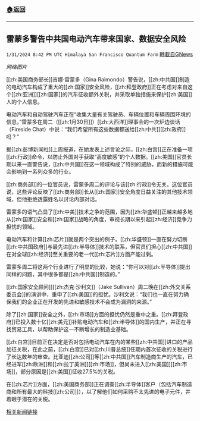 ###  [:house:返回](README.md)
---


## 雷蒙多警告中共国电动汽车带来国家、数据安全风险
`1/31/2024 8:42 PM UTC Himalaya San Francisco Quantum Farm` [轉載自GNews](https://gnews.org/articles/2270910)

*网络图片*

[[zh:美国商务部长]]吉娜·雷蒙多（Gina Raimondo）警告说，[[zh:中共国]]制造的电动汽车构成了重大的[[zh:国家]]安全风险，[[zh:拜登政府]]正在考虑对来自这个[[zh:亚洲]][[zh:国家]]的汽车征收额外关税，并采取单独措施来保护[[zh:美国]]人的个人信息。

电动汽车和自动驾驶汽车正在“收集大量有关驾驶员、车辆位置和车辆周围环境的信息，”雷蒙多在周二（[[zh:1月30日]]）[[zh:大西洋]]理事会的一次炉边谈话（Fireside Chat）中说：“我们希望所有这些数据都送给[[zh:中共]][[zh:政府]]吗？”

据[[zh:彭博新闻社]]上周报道，在她发表上述言论之际，[[zh:白宫]]正在准备一项[[zh:行政]]命令，以防止外国对手获取“高度敏感”的个人数据。[[zh:美国]]官员长期以来一直警告说，[[zh:中共国]]在这一领域构成了特别的威胁，而新的措施可能会影响到一系列众多的行业。

[[zh:商务部]]的一位官员说，雷蒙多周二的评论与该[[zh:行政]]令无关。这位官员说，这些评论反映了[[zh:商务部]]长从[[zh:国家]]安全角度日益关注的其他技术领域，但他拒绝透露姓名以讨论内部对话。

雷蒙多的语气凸显了[[zh:中美]]技术之争的范围，因为[[zh:华盛顿]]正越来越多地从[[zh:国家]]安全和[[zh:国家]]战略的角度，审视长期以来引起[[zh:经济]]竞争力担忧的领域。

电动汽车和计算[[zh:芯片]]就是两个突出的例子。[[zh:华盛顿]]一直在努力切断[[zh:中共国政府]]与最先进[[zh:半导体]]技术的联系，但官员们担心[[zh:中共国]]在对全球[[zh:经济]]至关重要的老一代[[zh:芯片]]方面产能过剩。

雷蒙多周二将这两个行业进行了明显的比较，她说：“你可以对[[zh:半导体]]提出同样的问题，其中很多都是[[zh:中共国]]制造的。”

[[zh:国家安全顾问]][[zh:杰克·沙利文]]（Jake Sullivan）周二晚在[[zh:外交关系委员会]]的演讲中，重申了[[zh:美国]]的担忧。沙利文说：“我们也一直在努力确保我们的企业正在开发的先进和敏感技术不会成为漏洞的来源。”

除了[[zh:国家]]安全之外，[[zh:市场]]方面的担忧仍然是重中之重。[[zh:拜登政府]]已投入数十亿[[zh:美元]]补贴电动汽车和[[zh:半导体]]的国内生产，并正在寻找贸易工具，以帮助保护这一不断增长的制造业基础。

[[zh:白宫]]目前正在决定是否对包括电动汽车在内的某些[[zh:中共国]]进口的产品加征关税，在此之前，[[zh:白宫]]已对[[zh:川普总统]]任期内首次征收的关税进行了长达数年的审查。比亚迪[[zh:公司]]等[[zh:中共国]]汽车制造商生产的汽车，已经进军[[zh:欧洲]]和[[zh:拉丁美洲]][[zh:市场]]，但尚未进入[[zh:美国]][[zh:市场]]，部分原因是[[zh:美国]]征收27.5%的关税。

在[[zh:芯片]]方面，[[zh:美国商务部]]正在调查[[zh:半导体]]客户（包括汽车制造商和所有最大的科技[[zh:公司]]），以了解他们如何采购不太先进的电子元件，并着眼于潜在的关税。

[相关新闻链接](https://www.bnnbloomberg.ca/raimondo-warns-chinese-evs-pose-national-data-security-risks-1.2028649)
